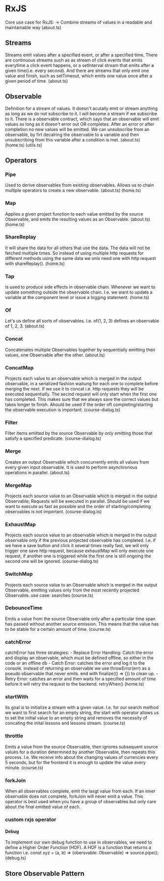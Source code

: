 # RxJS

Core use case for RxJS: 
-> Combine streams of values in a readable and maintainable way
(about.ts)

## Streams

Streams emit values after a specified event, or after a specified time. There are continuous streams such as as stream of click events that emits everytime a click event happens, or a setInterval stream that emits after a given time(i.e. every second). And there are streams that only emit one value and finish, such as setTimeout, which emits one value once after a given period of time.
(about.ts)


## Observable

Definition for a stream of values. It doesn't acutally emit or stream anything as long as we do not subscribe to it. 
I will become a stream if we subscribe to it. There is a observable contract, which says that an observable will emit values as long as
it doesn't error out OR completes. After an error or after completion no new values will be emitted. 
We can unsubscribe from an observable, by firt decalring the observable to a variable and then unsubscribing from this variable after a condition is met. 
(about.ts)
(home.ts)
(utils.ts)

## Operators

### Pipe
Used to derive observables from existing observables. Allows us to chain multiple operators to create a new observable.
(about.ts)
(home.ts)

### Map
Applies a given project function to each value emitted by the source Observable, and emits the resulting values as an Observable.
(about.ts)
(home.ts)

### ShareReplay
It will share the data for all others that use the data. The data will not be fetched multiple times. So instead of using multiple http requests for different methods using the same data we onlx need one with http request with shareReplay().
(home.ts)

### Tap
Is used to produce side effects in observable chain. Whenever we want to update something outside the observable chain.
I.e. we want to update a variable at the component level or issue a logging statement.
(home.ts)

### Of
Let's us define all sorts of observables.
I.e. of(1, 2, 3) defines an observable of 1, 2, 3.
(about.ts)

### Concat
Concatenates multiple Observables together by sequentially emitting their values, one Observable after the other.
(about.ts)

### ConcatMap
Projects each value to an observable which is merged in the output observable, in a serialized fashion waitung for each one to complete before merging the next.
If we use it to concat i.e. http requests they will be executed sequentially. The secind request will only start when the first one has completed. This makes sure that we always save the correct values but takes longer to finish.
Ahould be used if the order oft completing/starting the observable execution is important.
(course-dialog.ts)

### Filter
Filter items emitted by the source Observable by only emitting those that satisfy a specified predicate.
(course-dialog.ts)

### Merge
Creates an output Observable which concurrently emits all values from every given input observable. 
It is used to perform asynchronous operations in parallel.
(about.ts)

### MergeMap
Projects each source value to an Observable which is merged in the output Observable;
Requests will be executed in parallel. 
Should be used if we want to execute as fast as possible and the order of starting/completing observables is not important.
(course-dialog.ts)

### ExhaustMap
Projects each source value to an observable which is merged in the output observable only if the previous projected observable
has completed.
I.e. if we have a save button and click it several times really fast, we will only trigger one save http request, because exhaustMap
will only execute one request, if another one is triggered while the first one is still ongoing the second one will be ignored.
(course-dialog.ts)

### SwitchMap
Projects each source value to an Observable which is merged in the output Observable, emitting values only from the most recently projected Observable.
use case: searches
(course.ts)

### DebounceTime
Emits a value from the source Observable only after a particular time span has passed without another source emission.
This means that the value has to be stable for a certain amount of time.
(course.ts)

### catchError
catchError has three strategies:
    - Replace Error Handling: Catch the error and display an observable, which must be defined offline, so either in the code or an offline db
    - Catch Error: catches the error and log it to the console. instead of returning an observable we use throwError(err) as a pseudo observable that never emits. end with finalize(() => {}) to clean up. 
    - Retry Error: catches an error and then waits for a specified amount of time before it will retry the request to the backend. retryWhen()
(home.ts)

### startWith
its goal is to initialize a stream with a given value. I.e. for our search method we want to first search for an empty string, the start with operator allows us to set the initial value to an empty string and removes the necessity of concating the inital lessons and lessons stream. 
(course.ts)


### throttle
Emits a value from the source Observable, then ignores subsequent source values for a duration determined by another Observable, then repeats this process.
I.e. We receive info about the changing values of currencies every 5 seconds, but for the frontend it is enough to update the value every minute. 
(course.ts)

### forkJoin
When all observables complete, emit the lasgt value from each. If an inner observable does not complete, forkJoin will never emit a value.
This operator is best used when you have a group of observables but only care about the final emitted value of each.

### custom rxjs operator

#### Debug
To implement our own debug function to use in observables, we need to define a Higher Order Function (HOF). A HOF is a function that returns a function i.e. const xyz = (a, b) => (obersvable: Observable<any>) => source.pipe();
(debug.ts)

## Store Observable Pattern

